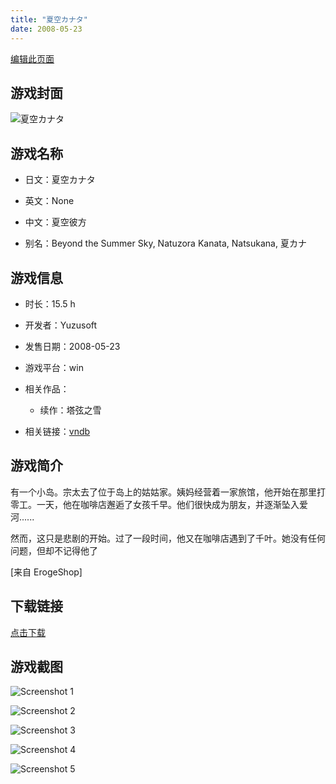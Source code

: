 ```yaml
---
title: "夏空カナタ"
date: 2008-05-23
---
```

[编辑此页面](https://github.com/ACG-3/ADV3-source/blob/main/source/_posts/%E5%A4%8F%E7%A9%BA%E3%82%AB%E3%83%8A%E3%82%BF.md)

## 游戏封面

![夏空カナタ](https%3A//pan.timero.xyz/onedrive/img_lib_001/%E5%A4%8F%E7%A9%BA%E3%82%AB%E3%83%8A%E3%82%BF_cover.avif)


## 游戏名称

- 日文：夏空カナタ
- 英文：None
- 中文：夏空彼方

- 别名：Beyond the Summer Sky, Natuzora Kanata, Natsukana, 夏カナ


## 游戏信息

- 时长：15.5 h
- 开发者：Yuzusoft
- 发售日期：2008-05-23
- 游戏平台：win
- 相关作品：
   - 续作：塔弦之雪

- 相关链接：[vndb](https://vndb.org/v701)


## 游戏简介

有一个小岛。宗太去了位于岛上的姑姑家。姨妈经营着一家旅馆，他开始在那里打零工。一天，他在咖啡店邂逅了女孩千早。他们很快成为朋友，并逐渐坠入爱河......

然而，这只是悲剧的开始。过了一段时间，他又在咖啡店遇到了千叶。她没有任何问题，但却不记得他了

[来自 ErogeShop]


## 下载链接

[点击下载](https://pan.timero.xyz/onedrive/adv_lib_001/%E5%A4%8F%E7%A9%BA%E3%82%AB%E3%83%8A%E3%82%BF)


## 游戏截图


![Screenshot 1](https%3A//pan.timero.xyz/onedrive/img_lib_001/%E5%A4%8F%E7%A9%BA%E3%82%AB%E3%83%8A%E3%82%BF_Screenshot_1.avif)

![Screenshot 2](https%3A//pan.timero.xyz/onedrive/img_lib_001/%E5%A4%8F%E7%A9%BA%E3%82%AB%E3%83%8A%E3%82%BF_Screenshot_2.avif)

![Screenshot 3](https%3A//pan.timero.xyz/onedrive/img_lib_001/%E5%A4%8F%E7%A9%BA%E3%82%AB%E3%83%8A%E3%82%BF_Screenshot_3.avif)

![Screenshot 4](https%3A//pan.timero.xyz/onedrive/img_lib_001/%E5%A4%8F%E7%A9%BA%E3%82%AB%E3%83%8A%E3%82%BF_Screenshot_4.avif)

![Screenshot 5](https%3A//pan.timero.xyz/onedrive/img_lib_001/%E5%A4%8F%E7%A9%BA%E3%82%AB%E3%83%8A%E3%82%BF_Screenshot_5.avif)

